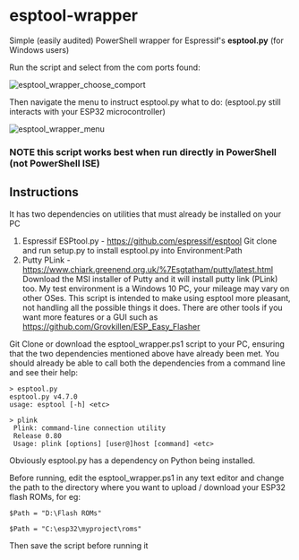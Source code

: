 # esptool-wrapper
Simple (easily audited) PowerShell wrapper for Espressif's **esptool.py** (for Windows users)

Run the script and select from the com ports found:

![esptool_wrapper_choose_comport](https://github.com/br3ttski/esptool-wrapper/assets/4618991/a42443c0-f1e0-4ad1-8de2-70519e5e36c8)

Then navigate the menu to instruct esptool.py what to do:
(esptool.py still interacts with your ESP32 microcontroller)

![esptool_wrapper_menu](https://github.com/br3ttski/esptool-wrapper/assets/4618991/e92eb3d3-10ae-47e7-b0c6-f45b6948148e)

### NOTE this script works best when run directly in PowerShell (not PowerShell ISE)

## Instructions

It has two dependencies on utilities that must already be installed on your PC
1. Espressif ESPtool.py - https://github.com/espressif/esptool
Git clone and run setup.py to install esptool.py into Environment:Path
2. Putty PLink - https://www.chiark.greenend.org.uk/%7Esgtatham/putty/latest.html
Download the MSI installer of Putty and it will install putty link (PLink) too.
My test environment is a Windows 10 PC, your mileage may vary on other OSes.
This script is intended to make using esptool more pleasant, not handling all the
possible things it does. There are other tools if you want more features or a GUI
such as https://github.com/Grovkillen/ESP_Easy_Flasher

Git Clone or download the esptool_wrapper.ps1 script to your PC, ensuring that the two
dependencies mentioned above have already been met. You should already be able to call
both the dependencies from a command line and see their help:

```
> esptool.py
esptool.py v4.7.0
usage: esptool [-h] <etc>
```
```
> plink
 Plink: command-line connection utility
 Release 0.80
 Usage: plink [options] [user@]host [command] <etc>
```
Obviously esptool.py has a dependency on Python being installed.

Before running, edit the esptool_wrapper.ps1 in any text editor and change the path
to the directory where you want to upload / download your ESP32 flash ROMs, for eg:

```
$Path = "D:\Flash ROMs"
```
```
$Path = "C:\esp32\myproject\roms"
```

Then save the script before running it

